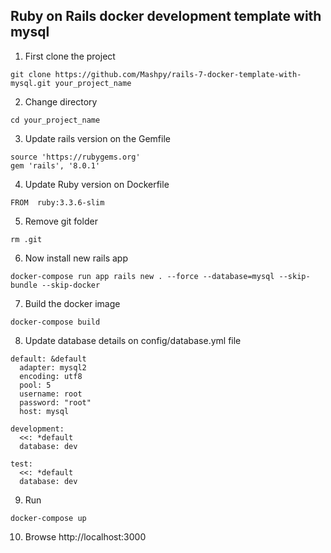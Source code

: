## Ruby on Rails docker development template with mysql

1. First clone the project
```
git clone https://github.com/Mashpy/rails-7-docker-template-with-mysql.git your_project_name
```

2. Change directory
```
cd your_project_name
```

3. Update rails version on the Gemfile
```
source 'https://rubygems.org'
gem 'rails', '8.0.1'
```

4. Update Ruby version on Dockerfile
```
FROM  ruby:3.3.6-slim
```

5. Remove git folder
```
rm .git
```

6. Now install new rails app
```
docker-compose run app rails new . --force --database=mysql --skip-bundle --skip-docker
```

7. Build the docker image
```
docker-compose build
```

8. Update database details on config/database.yml file
```
default: &default
  adapter: mysql2
  encoding: utf8
  pool: 5
  username: root
  password: "root"
  host: mysql

development:
  <<: *default
  database: dev

test:
  <<: *default
  database: dev
```

9. Run
```
docker-compose up
```

10. Browse http://localhost:3000
